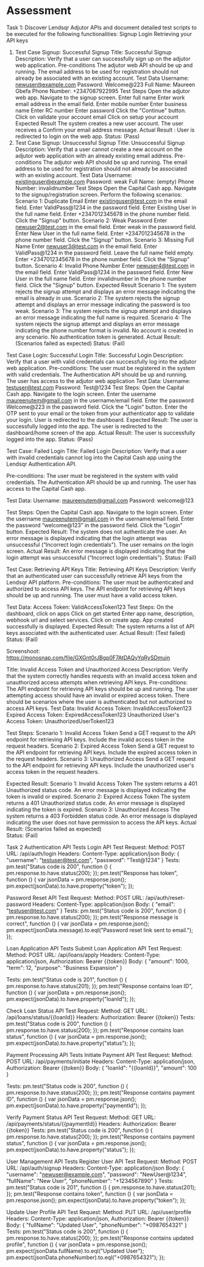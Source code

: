 # Assessment
Task 1: Discover Lendsqr Adjutor APIs and document detailed test scripts to be executed for the following functionalities:
Signup
Login
Retrieving your API keys

1. Test Case Signup: Successful Signup
Title: Successful Signup
Description:
Verify that a user can successfully sign up on the adjutor web application.
Pre-conditions
The adjutor web API should be up and running.
The email address to be used for registration should not already be associated with an existing account.
Test Data
Username: newuser@example.com
Password: Welcome@223
Full Name: Maureen Gbefa
Phone Number: +2347087922995
Test Steps
Open the adjutor web app.
Navigate to the signup screen.
Enter full name
Enter work email address in the email field.
Enter mobile number
Enter business name
Enter RC number 
Enter password
Click the "Continue" button.
Click on validate your account email
Click on setup your account
Expected Result
The system creates a new user account.
The user receives a Confirm your email address message.
Actual Result : User is redirected to login on the web app. Status: (Pass)
2. Test Case Signup: Unsuccessful Signup 
Title: Unsuccessful Signup
Description:
Verify that a user cannot create a new account on the adjutor web application with an already existing email address.
Pre-conditions
The adjutor web API should be up and running.
The email address to be used for registration should not already be associated with an existing account.
Test Data
Username: existinguser@example.com
Password: weak
Full Name: (empty)
Phone Number: invalidnumber
Test Steps
Open the Capital Cash app.
Navigate to the signup/registration screen.
Perform the following scenarios:
Scenario 1: Duplicate Email
Enter existinguser@test.com in the email field.
Enter ValidPass@1234 in the password field.
Enter Existing User in the full name field.
Enter +2347012345678 in the phone number field.
Click the "Signup" button.
Scenario 2: Weak Password
Enter newuser2@test.com in the email field.
Enter weak in the password field.
Enter New User in the full name field.
Enter +2347012345678 in the phone number field.
Click the "Signup" button.
Scenario 3: Missing Full Name
Enter newuser3@test.com in the email field.
Enter ValidPass@1234 in the password field.
Leave the full name field empty.
Enter +2347012345678 in the phone number field.
Click the "Signup" button.
Scenario 4: Invalid Phone Number
Enter newuser4@test.com in the email field.
Enter ValidPass@1234 in the password field.
Enter New User in the full name field.
Enter invalidnumber in the phone number field.
Click the "Signup" button.
Expected Result
Scenario 1: The system rejects the signup attempt and displays an error message indicating the email is already in use.
Scenario 2: The system rejects the signup attempt and displays an error message indicating the password is too weak.
Scenario 3: The system rejects the signup attempt and displays an error message indicating the full name is required.
Scenario 4: The system rejects the signup attempt and displays an error message indicating the phone number format is invalid.
No account is created in any scenario.
No authentication token is generated.
Actual Result: (Scenarios failed as expected)
Status: (Fail)















Test Case Login: Successful Login
Title: Successful Login
Description:
Verify that a user with valid credentials can successfully log into the adjutor web application.
Pre-conditions:
The user must be registered in the system with valid credentials.
The Authentication API should be up and running.
The user has access to the adjutor web application
Test Data:
Username: testuser@test.com
Password: Test@1234
Test Steps:
Open the Capital Cash app.
Navigate to the login screen.
Enter the username maureenutem@gmail.com in the username/email field.
Enter the password Welcome@223 in  the password field.
Click the "Login" button.
Enter the OTP sent to your email or the token from your authenticator app to validate your login.
User is redirected to the dashboard.
Expected Result:
The user is successfully logged into the app.
The user is redirected to the dashboard/home screen of the app.
Actual Result: The user is successfully logged into the app.
Status: (Pass)






Test Case: Failed Login
Title: Failed Login
Description:
Verify that a user with invalid credentials cannot log into the Capital Cash app using the Lendsqr Authentication API.

Pre-conditions:
The user must be registered in the system with valid credentials.
The Authentication API should be up and running.
The user has access to the Capital Cash app.

Test Data:
Username: maureenutem@gmail.com
Password: welcome@123

Test Steps:
Open the Capital Cash app.
Navigate to the login screen.
Enter the username maureenutem@gmail.com in the username/email field.
Enter the password “welcome@123” in the password field.
Click the "Login" button.
Expected Result:
The system does not authenticate the user.
An error message is displayed indicating that the login attempt was unsuccessful (“Incorrect login credentials").
The user remains on the login screen.
Actual Result: An error message is displayed indicating that the login attempt was unsuccessful (“Incorrect login credentials").
Status: (Fail)


Test Case: Retrieving API Keys
Title: Retrieving API Keys
Description:
Verify that an authenticated user can successfully retrieve API keys from the Lendsqr API platform.
Pre-conditions:
The user must be authenticated and authorized to access API keys.
The API endpoint for retrieving API keys should be up and running.
The user must have a valid access token.

Test Data:
Access Token: ValidAccessToken123
Test Steps:
On the dashboard, click on apps
Click on get started
Enter app name, description, webhook url and select services.
Click on create app.
App created successfully is displayed.
Expected Result:
The system returns a list of API keys associated with the authenticated user.
Actual Result: (Test failed)
Status: (Fail)

Screenshoot: https://monosnap.com/file/GXGnt0rJBgp0F7AtDAQyYqRySDmujn 

Title: Invalid Access Token and Unauthorized Access
Description:
Verify that the system correctly handles requests with an invalid access token and unauthorized access attempts when retrieving API keys.
Pre-conditions:
The API endpoint for retrieving API keys should be up and running.
The user attempting access should have an invalid or expired access token.
There should be scenarios where the user is authenticated but not authorized to access API keys.
Test Data:
Invalid Access Token: InvalidAccessToken123
Expired Access Token: ExpiredAccessToken123
Unauthorized User's Access Token: UnauthorizedUserToken123

Test Steps:
Scenario 1: Invalid Access Token
Send a GET request to the API endpoint for retrieving API keys.
Include the invalid access token in the request headers.
Scenario 2: Expired Access Token
Send a GET request to the API endpoint for retrieving API keys.
Include the expired access token in the request headers.
Scenario 3: Unauthorized Access
Send a GET request to the API endpoint for retrieving API keys.
Include the unauthorized user's access token in the request headers.

Expected Result:
Scenario 1: Invalid Access Token
The system returns a 401 Unauthorized status code.
An error message is displayed indicating the token is invalid or expired.
Scenario 2: Expired Access Token
The system returns a 401 Unauthorized status code.
An error message is displayed indicating the token is expired.
Scenario 3: Unauthorized Access
The system returns a 403 Forbidden status code.
An error message is displayed indicating the user does not have permission to access the API keys.
Actual Result: (Scenarios failed as expected)  
Status: (Fail)















Task 2
Authentication API Tests
Login API Test
Request:
Method: POST
URL: /api/auth/login
Headers: Content-Type: application/json
Body:
{
  "username": "testuser@test.com",
  "password": "Test@1234"
}
Tests:
pm.test("Status code is 200", function () {
    pm.response.to.have.status(200);
});
pm.test("Response has token", function () {
    var jsonData = pm.response.json();
    pm.expect(jsonData).to.have.property("token");
});

Password Reset API Test
Request:
Method: POST
URL: /api/auth/reset-password
Headers: Content-Type: application/json
Body:
{
  "email": "testuser@test.com"
}
Tests:
pm.test("Status code is 200", function () {
    pm.response.to.have.status(200);
});
pm.test("Response message is correct", function () {
    var jsonData = pm.response.json();
    pm.expect(jsonData.message).to.eql("Password reset link sent to email.");
});

Loan Application API Tests
Submit Loan Application API Test
Request:
Method: POST
URL: /api/loans/apply
Headers: Content-Type: application/json, Authorization: Bearer {{token}}
Body:
{
  "amount": 1000,
  "term": 12,
  "purpose": "Business Expansion"
}


Tests:
pm.test("Status code is 201", function () {
    pm.response.to.have.status(201);
});
pm.test("Response contains loan ID", function () {
    var jsonData = pm.response.json();
    pm.expect(jsonData).to.have.property("loanId");
});

Check Loan Status API Test
Request:
Method: GET
URL: /api/loans/status/{{loanId}}
Headers: Authorization: Bearer {{token}} 
Tests:
pm.test("Status code is 200", function () {
    pm.response.to.have.status(200);
});
pm.test("Response contains loan status", function () {
    var jsonData = pm.response.json();
    pm.expect(jsonData).to.have.property("status");
});

Payment Processing API Tests
Initiate Payment API Test
Request:
Method: POST
URL: /api/payments/initiate
Headers: Content-Type: application/json, Authorization: Bearer {{token}}
Body:
{
  "loanId": "{{loanId}}",
  "amount": 100
}

Tests:
pm.test("Status code is 200", function () {
    pm.response.to.have.status(200);
});
pm.test("Response contains payment ID", function () {
    var jsonData = pm.response.json();
    pm.expect(jsonData).to.have.property("paymentId");
});

Verify Payment Status API Test
Request:
Method: GET
URL: /api/payments/status/{{paymentId}}
Headers: Authorization: Bearer {{token}} 
Tests:
pm.test("Status code is 200", function () {
    pm.response.to.have.status(200);
});
pm.test("Response contains payment status", function () {
    var jsonData = pm.response.json();
    pm.expect(jsonData).to.have.property("status");
});




User Management API Tests
Register User API Test
Request:
Method: POST
URL: /api/auth/signup
Headers: Content-Type: application/json
Body:
{
  "username": "newuser@example.com",
  "password": "NewUser@1234",
  "fullName": "New User",
  "phoneNumber": "+1234567890"
}
Tests:
pm.test("Status code is 201", function () {
    pm.response.to.have.status(201);
});
pm.test("Response contains token", function () {
    var jsonData = pm.response.json();
    pm.expect(jsonData).to.have.property("token");
});






Update User Profile API Test
Request:
Method: PUT
URL: /api/user/profile
Headers: Content-Type: application/json, Authorization: Bearer {{token}}
Body:
{
  "fullName": "Updated User",
  "phoneNumber": "+0987654321"
}
Tests:
pm.test("Status code is 200", function () {
    pm.response.to.have.status(200);
});
pm.test("Response contains updated profile", function () {
    var jsonData = pm.response.json();
    pm.expect(jsonData.fullName).to.eql("Updated User");
    pm.expect(jsonData.phoneNumber).to.eql("+0987654321");
});
















